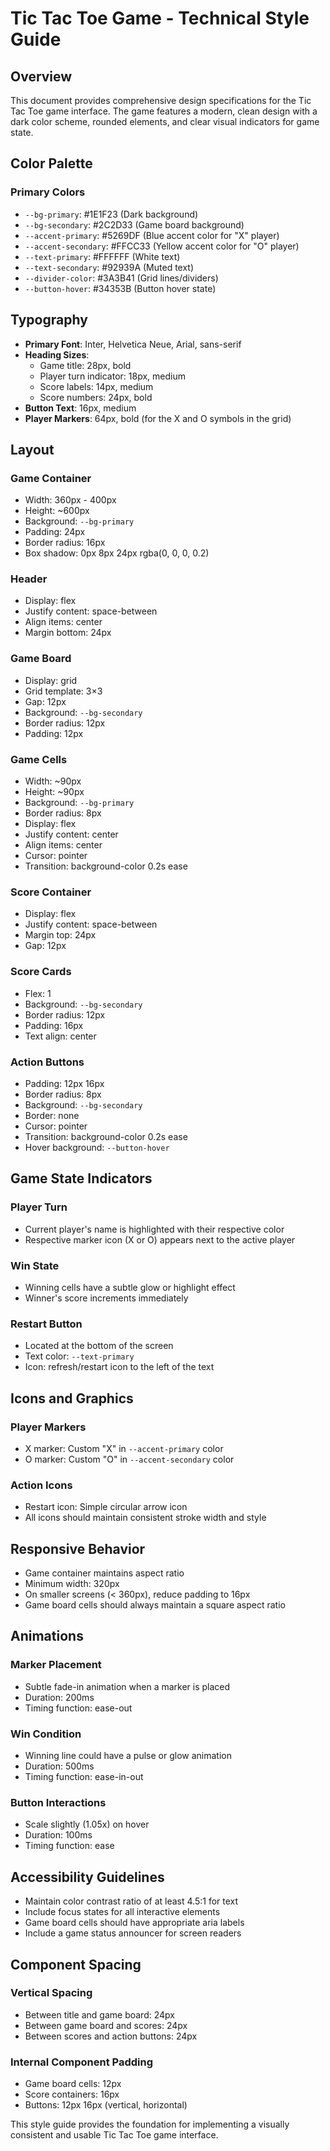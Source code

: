 # Tic Tac Toe Game - Technical Style Guide

## Overview
This document provides comprehensive design specifications for the Tic Tac Toe game interface. The game features a modern, clean design with a dark color scheme, rounded elements, and clear visual indicators for game state.

## Color Palette

### Primary Colors
- `--bg-primary`: #1E1F23 (Dark background)
- `--bg-secondary`: #2C2D33 (Game board background)
- `--accent-primary`: #5269DF (Blue accent color for "X" player)
- `--accent-secondary`: #FFCC33 (Yellow accent color for "O" player)
- `--text-primary`: #FFFFFF (White text)
- `--text-secondary`: #92939A (Muted text)
- `--divider-color`: #3A3B41 (Grid lines/dividers)
- `--button-hover`: #34353B (Button hover state)

## Typography

- **Primary Font**: Inter, Helvetica Neue, Arial, sans-serif
- **Heading Sizes**:
  - Game title: 28px, bold
  - Player turn indicator: 18px, medium
  - Score labels: 14px, medium
  - Score numbers: 24px, bold
- **Button Text**: 16px, medium
- **Player Markers**: 64px, bold (for the X and O symbols in the grid)

## Layout

### Game Container
- Width: 360px - 400px
- Height: ~600px
- Background: `--bg-primary`
- Padding: 24px
- Border radius: 16px
- Box shadow: 0px 8px 24px rgba(0, 0, 0, 0.2)

### Header
- Display: flex
- Justify content: space-between
- Align items: center
- Margin bottom: 24px

### Game Board
- Display: grid
- Grid template: 3×3
- Gap: 12px
- Background: `--bg-secondary`
- Border radius: 12px
- Padding: 12px

### Game Cells
- Width: ~90px
- Height: ~90px
- Background: `--bg-primary`
- Border radius: 8px
- Display: flex
- Justify content: center
- Align items: center
- Cursor: pointer
- Transition: background-color 0.2s ease

### Score Container
- Display: flex
- Justify content: space-between
- Margin top: 24px
- Gap: 12px

### Score Cards
- Flex: 1
- Background: `--bg-secondary`
- Border radius: 12px
- Padding: 16px
- Text align: center

### Action Buttons
- Padding: 12px 16px
- Border radius: 8px
- Background: `--bg-secondary`
- Border: none
- Cursor: pointer
- Transition: background-color 0.2s ease
- Hover background: `--button-hover`

## Game State Indicators

### Player Turn
- Current player's name is highlighted with their respective color
- Respective marker icon (X or O) appears next to the active player

### Win State
- Winning cells have a subtle glow or highlight effect
- Winner's score increments immediately

### Restart Button
- Located at the bottom of the screen
- Text color: `--text-primary`
- Icon: refresh/restart icon to the left of the text

## Icons and Graphics

### Player Markers
- X marker: Custom "X" in `--accent-primary` color
- O marker: Custom "O" in `--accent-secondary` color

### Action Icons
- Restart icon: Simple circular arrow icon
- All icons should maintain consistent stroke width and style

## Responsive Behavior
- Game container maintains aspect ratio
- Minimum width: 320px
- On smaller screens (< 360px), reduce padding to 16px
- Game board cells should always maintain a square aspect ratio

## Animations

### Marker Placement
- Subtle fade-in animation when a marker is placed
- Duration: 200ms
- Timing function: ease-out

### Win Condition
- Winning line could have a pulse or glow animation
- Duration: 500ms
- Timing function: ease-in-out

### Button Interactions
- Scale slightly (1.05x) on hover
- Duration: 100ms
- Timing function: ease

## Accessibility Guidelines

- Maintain color contrast ratio of at least 4.5:1 for text
- Include focus states for all interactive elements
- Game board cells should have appropriate aria labels
- Include a game status announcer for screen readers

## Component Spacing

### Vertical Spacing
- Between title and game board: 24px
- Between game board and scores: 24px
- Between scores and action buttons: 24px

### Internal Component Padding
- Game board cells: 12px
- Score containers: 16px
- Buttons: 12px 16px (vertical, horizontal)

This style guide provides the foundation for implementing a visually consistent and usable Tic Tac Toe game interface.
